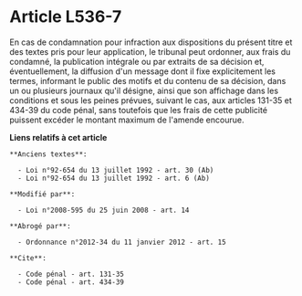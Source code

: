 # Article L536-7

En cas de condamnation pour infraction aux dispositions du présent titre et des textes pris pour leur application, le
tribunal peut ordonner, aux frais du condamné, la publication intégrale ou par extraits de sa décision et, éventuellement, la
diffusion d'un message dont il fixe explicitement les termes, informant le public des motifs et du contenu de sa décision,
dans un ou plusieurs journaux qu'il désigne, ainsi que son affichage dans les conditions et sous les peines prévues, suivant
le cas, aux articles 131-35 et 434-39 du code pénal, sans toutefois que les frais de cette publicité puissent excéder le
montant maximum de l'amende encourue.

**Liens relatifs à cet article**

	**Anciens textes**:

	  - Loi n°92-654 du 13 juillet 1992 - art. 30 (Ab)
	  - Loi n°92-654 du 13 juillet 1992 - art. 6 (Ab)

	**Modifié par**:

	  - Loi n°2008-595 du 25 juin 2008 - art. 14

	**Abrogé par**:

	  - Ordonnance n°2012-34 du 11 janvier 2012 - art. 15

	**Cite**:

	  - Code pénal - art. 131-35
	  - Code pénal - art. 434-39
